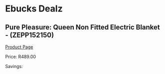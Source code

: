
# Ebucks Dealz
## Pure Pleasure: Queen Non Fitted Electric Blanket - (ZEPP152150)
[Product Page](https://www.ebucks.com/web/shop/productSelected.do?prodId=319790610&catId=704982758)

Price: R489.00

Savings: 


	
